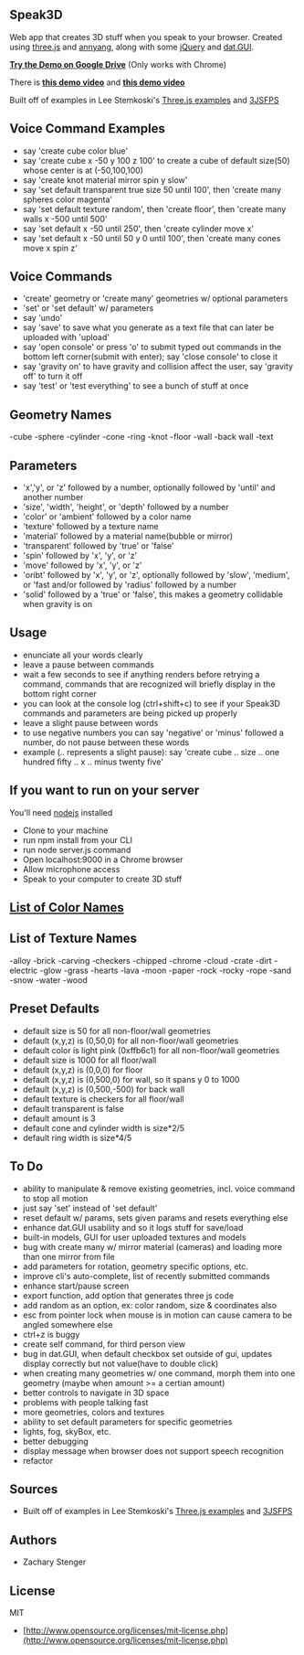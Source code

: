 ## Speak3D

Web app that creates 3D stuff when you speak to your browser. 
Created using [three.js](http://threejs.org) and [annyang](https://www.talater.com/annyang/), along with some [jQuery](http://jquery.com/) and [dat.GUI](https://code.google.com/p/dat-gui/).  

[**Try the Demo on Google Drive**](http://googledrive.com/host/0B5KjNubMIcDvSnNtVnhNemsxd2M/index.html) (Only works with Chrome)

There is [**this demo video**](http://youtu.be/1AGmanBZOM0) and [**this demo video**](https://youtu.be/nnfOzQ7Quno) 

Built off of examples in Lee Stemkoski's [Three.js examples](http://stemkoski.github.io/Three.js/index.html) and [3JSFPS](http://stemkoski.github.io/7DFPS/index.html)

## Voice Command Examples

  - say 'create cube color blue'
  - say 'create cube x -50 y 100 z 100' to create a cube of default size(50) whose center is at (-50,100,100)
  - say 'create knot material mirror spin y slow'
  - say 'set default transparent true size 50 until 100', then 'create many spheres color magenta'
  - say 'set default texture random', then 'create floor', then 'create many walls x -500 until 500'
  - say 'set default x -50 until 250', then 'create cylinder move x'
  - say 'set default x -50 until 50 y 0 until 100', then 'create many cones move x spin z'

## Voice Commands

  - 'create' geometry or 'create many' geometries w/ optional parameters
  - 'set' or 'set default' w/ parameters
  - say 'undo'
  - say 'save' to save what you generate as a text file that can later be uploaded with 'upload'
  - say 'open console' or press 'o' to submit typed out commands in the bottom left corner(submit with enter); say 'close console' to close it
  - say 'gravity on' to have gravity and collision affect the user, say 'gravity off' to turn it off
  - say 'test' or 'test everything' to see a bunch of stuff at once

## Geometry Names
  -cube
  -sphere
  -cylinder
  -cone
  -ring
  -knot
  -floor
  -wall 
  -back wall
  -text

## Parameters

  - 'x','y', or 'z' followed by a number, optionally followed by 'until' and another number
  - 'size', 'width', 'height', or 'depth' followed by a number
  - 'color' or 'ambient' followed by a color name
  - 'texture' followed by a texture name
  - 'material' followed by a material name(bubble or mirror)
  - 'transparent' followed by 'true' or 'false'
  - 'spin' followed by 'x', 'y', or 'z'
  - 'move' followed by 'x', 'y', or 'z'
  - 'oribt' followed by 'x', 'y', or 'z', optionally followed by 'slow', 'medium', or 'fast and/or followed by 'radius' followed by a number 
  - 'solid' followed by a 'true' or 'false', this makes a geometry collidable when gravity is on

## Usage

  - enunciate all your words clearly
  - leave a pause between commands
  - wait a few seconds to see if anything renders before retrying a command, commands that are recognized will briefly display in the bottom right corner
  - you can look at the console log (ctrl+shift+c) to see if your Speak3D commands and parameters are being picked up properly
  - leave a slight pause between words
  - to use negative numbers you can say 'negative' or 'minus' followed a number, do not pause between these words
  - example (.. represents a slight pause): say 'create cube .. size .. one hundred fifty .. x .. minus twenty five'

## If you want to run on your server 

You'll need [nodejs](http://nodejs.org/) installed
  - Clone to your machine
  - run npm install from your CLI
  - run node server.js command
  - Open localhost:9000 in a Chrome browser
  - Allow microphone access
  - Speak to your computer to create 3D stuff

## [List of Color Names](https://github.com/zacharystenger/Speak3D/blob/master/current_color_list.md)

## List of Texture Names
  
  -alloy
  -brick
  -carving
  -checkers
  -chipped
  -chrome
  -cloud
  -crate
  -dirt
  -electric
  -glow
  -grass
  -hearts
  -lava
  -moon
  -paper
  -rock
  -rocky
  -rope
  -sand
  -snow
  -water
  -wood

## Preset Defaults
  - default size is 50 for all non-floor/wall geometries
  - default (x,y,z) is (0,50,0) for all non-floor/wall geometries
  - default color is light pink (0xffb6c1) for all non-floor/wall geometries
  - default size is 1000 for all floor/wall
  - default (x,y,z) is (0,0,0) for floor
  - default (x,y,z) is (0,500,0) for wall, so it spans y 0 to 1000
  - default (x,y,z) is (0,500,-500) for back wall 
  - default texture is checkers for all floor/wall
  - default transparent is false
  - default amount is 3
  - default cone and cylinder width is size*2/5
  - default ring width is size*4/5

## To Do

  - ability to manipulate & remove existing geometries, incl. voice command to stop all motion
  - just say 'set' instead of 'set default'
  - reset default w/ params, sets given params and resets everything else
  - enhance dat.GUI usability and so it logs stuff for save/load
  - built-in models, GUI for user uploaded textures and models
  - bug with create many w/ mirror material (cameras) and loading more than one mirror from file
  - add parameters for rotation, geometry specific options, etc.
  - improve cli's auto-complete, list of recently submitted commands
  - enhance start/pause screen
  - export function, add option that generates three js code
  - add random as an option, ex: color random, size & coordinates also
  - esc from pointer lock when mouse is in motion can cause camera to be angled somewhere else
  - ctrl+z is buggy
  - create self command, for third person view
  - bug in dat.GUI, when default checkbox set outside of gui, updates display correctly but not value(have to double click)
  - when creating many geometries w/ one command, morph them into one geometry (maybe when amount >= a certian amount)
  - better controls to navigate in 3D space
  - problems with people talking fast
  - more geometries, colors and textures
  - ability to set default parameters for specific geometries 
  - lights, fog, skyBox, etc.
  - better debugging
  - display message when browser does not support speech recognition
  - refactor

## Sources
  - Built off of examples in Lee Stemkoski's [Three.js examples](http://stemkoski.github.io/Three.js/index.html) and [3JSFPS](http://stemkoski.github.io/7DFPS/index.html)

## Authors

* Zachary Stenger

## License

MIT

* [http://www.opensource.org/licenses/mit-license.php](http://www.opensource.org/licenses/mit-license.php)
